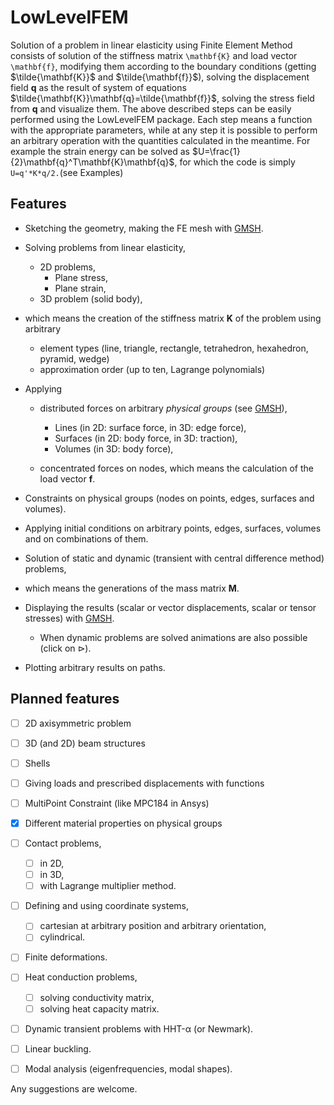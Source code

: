 # LowLevelFEM

Solution of a problem in linear elasticity using Finite Element Method consists of solution of the stiffness matrix ``\mathbf{K}`` and load vector ``\mathbf{f}``, modifying them according to the boundary conditions (getting $\tilde{\mathbf{K}}$ and $\tilde{\mathbf{f}}$), solving the displacement field $\mathbf{q}$ as the result of system of equations $\tilde{\mathbf{K}}\mathbf{q}=\tilde{\mathbf{f}}$, solving the stress field from $\mathbf{q}$ and visualize them.
The above described steps can be easily performed using the LowLevelFEM package. Each step means a function with the appropriate parameters, while at any step it is possible to perform an arbitrary operation with the quantities calculated in the meantime. For example the strain energy can be solved as $U=\frac{1}{2}\mathbf{q}^T\mathbf{K}\mathbf{q}$, for which the code is simply ```U=q'*K*q/2.```(see Examples)

## Features

- Sketching the geometry, making the FE mesh with [GMSH](https://gmsh.info).
- Solving problems from linear elasticity,
  
  - 2D problems,
    - Plane stress,
    - Plane strain,
  - 3D problem (solid body),
- which means the creation of the stiffness matrix $\mathbf{K}$ of the problem using arbitrary
  
  - element types (line, triangle, rectangle, tetrahedron, hexahedron, pyramid, wedge)
  - approximation order (up to ten, Lagrange polynomials)
- Applying
  
  - distributed forces on arbitrary *physical groups* (see [GMSH](https://gmsh.info)),
    
    - Lines (in 2D: surface force, in 3D: edge force),
    - Surfaces (in 2D: body force, in 3D: traction),
    - Volumes (in 3D: body force),
  - concentrated forces on nodes,
    which means the calculation of the load vector $\mathbf{f}$.
- Constraints on physical groups (nodes on points, edges, surfaces and volumes).
- Applying initial conditions on arbitrary points, edges, surfaces, volumes and on combinations of them.
- Solution of static and dynamic (transient with central difference method) problems,
- which means the generations of the mass matrix $\mathbf{M}$.
- Displaying the results (scalar or vector displacements, scalar or tensor stresses) with [GMSH](https://gmsh.info).
  
  - When dynamic problems are solved animations are also possible (click on $\triangleright$).
- Plotting arbitrary results on paths.

## Planned features

- [ ] 2D axisymmetric problem
- [ ] 3D (and 2D) beam structures
- [ ] Shells
- [ ] Giving loads and prescribed displacements with functions
- [ ] MultiPoint Constraint (like MPC184 in Ansys)
- [x] Different material properties on physical groups
- [ ] Contact problems,
  
  - [ ] in 2D,
  - [ ] in 3D,
  - [ ] with Lagrange multiplier method.
- [ ] Defining and using coordinate systems,
  
  - [ ] cartesian at arbitrary position and arbitrary orientation,
  - [ ] cylindrical.
- [ ] Finite deformations.
- [ ] Heat conduction problems,
  
  - [ ] solving conductivity matrix,
  - [ ] solving heat capacity matrix.
- [ ] Dynamic transient problems with HHT-α (or Newmark).
- [ ] Linear buckling.
- [ ] Modal analysis (eigenfrequencies, modal shapes).

Any suggestions are welcome.

